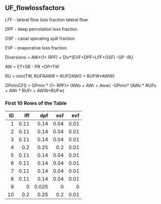 ## UF_flowlossfactors
LFF - lateral flow loss fraction lateral flow

DPF - deep percolation loss fraction

OSF - canal operating spill fraction

EVF - evaporative loss fraction

Diversions = AW*(1+ RPF) + Div*(EVF+DPF+LFF+OSF) -GP -RU

AW = ET+SR - PR +DP+TW

RU = min(TW, RUFR*AWR + RUFO*AWO + RUFW*AWW)

GPminCFS = GPmin * (1+ RPF)* (AWo + AWr + Aww) -GPmin* (AWo * RUFo +  AWr * RUFr + AWW*RUFw)

### First 10 Rows of the Table
|   ID |   lff |   dpf |   osf |   evf |
|-----:|------:|------:|------:|------:|
|    1 |  0.11 | 0.14  |  0.04 |  0.01 |
|    2 |  0.11 | 0.14  |  0.04 |  0.01 |
|    3 |  0.11 | 0.14  |  0.04 |  0.01 |
|    4 |  0.2  | 0.25  |  0.2  |  0.01 |
|    5 |  0.11 | 0.14  |  0.04 |  0.01 |
|    6 |  0.11 | 0.14  |  0.04 |  0.01 |
|    7 |  0.11 | 0.14  |  0.04 |  0.01 |
|    8 |  0.11 | 0.14  |  0.04 |  0.01 |
|    9 |  0    | 0.025 |  0    |  0    |
|   10 |  0.2  | 0.25  |  0.2  |  0.01 |